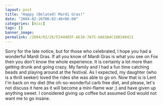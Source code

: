 ```yaml
---
layout: post
title: "Happy (Belated) Mardi Gras!"
date: "2004-02-26T06:02:46+06:00"
categories: [misc]
tags: []
banner_image: 
permalink: /2004/02/26/F2444B5F-AE10-7A75-6A63A4C16B340411
---
```


Sorry for the late notice, but for those who celebrated, I hope you had a wonderful Mardi Gras. If all you know of Mardi Gras is what you see on Fox then you don't know the whole experience. It is certainly a lot more than getting drunk and going crazy. My family and I had a fun time catching beads and playing around at the festival. As I expected, my daughter (who is a thrill seeker) loved the rides she was able to go on. Now that is is Lent I'm back on my diet (the oh-so-wonderful carb free diet, and please, let's not discuss it here as it will become a mini-flame war ;) and have given up anything sweet. I considered giving up coffee but assumed God would not want me to go insane.